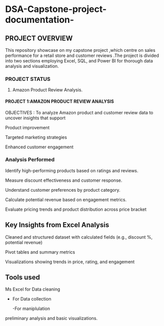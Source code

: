 # DSA-Capstone-project-documentation-
## PROJECT OVERVIEW 
This repository showcase on my capstone project ,which centre on sales performance for a retail store and customer reviews .The project is divided into two sections employing Excel, SQL, and Power BI for thorough data analysis and visualization.


### PROJECT STATUS

1. Amazon Product Review Analysis.




#### PROJECT 1:AMAZON PRODUCT REVIEW ANALYSIS

OBJECTIVES :
To analyze Amazon product and customer review data to uncover insights that support

Product improvement

Targeted marketing strategies

Enhanced customer engagement


### Analysis Performed

Identify high-performing products based on ratings and reviews.

Measure discount effectiveness and customer response.

Understand customer preferences by product category.

Calculate potential revenue based on engagement metrics.

Evaluate pricing trends and product distribution across price bracket

## Key Insights from Excel Analysis

Cleaned and structured dataset with calculated fields (e.g., discount %, potential revenue)

Pivot tables and summary metrics

Visualizations showing trends in price, rating, and engagement

## Tools used 
 Ms Excel for Data cleaning 
- For Data collection

  -For maniplulation

 preliminary analysis  and basic visualizations.

